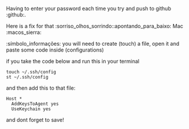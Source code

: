Having to enter your password each time you try and push to github :github:. 

Here is a fix for that :sorriso_olhos_sorrindo::apontando_para_baixo:
Mac :macos_sierra:

:símbolo_informações: you will need to create (touch) a file, open it and paste some code inside (configurations)

if you take the code below and run this in your terminal
```
touch ~/.ssh/config  
st ~/.ssh/config    
```
and then add this to that file:
```
Host *
  AddKeysToAgent yes
  UseKeychain yes
 ```
and dont forget to save!
